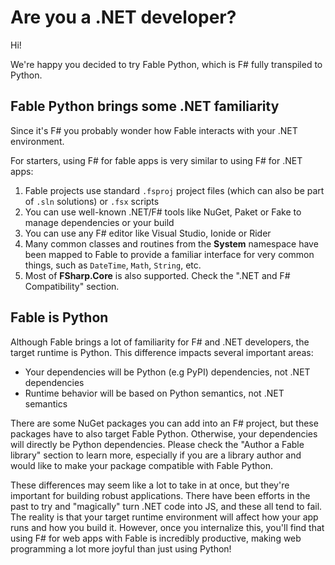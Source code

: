 # Are you a .NET developer?

Hi!

We're happy you decided to try Fable Python, which is F# fully transpiled to Python.

## Fable Python brings some .NET familiarity

Since it's F# you probably wonder how Fable interacts with your .NET environment.

For starters, using F# for fable apps is very similar to using F# for .NET apps:

1. Fable projects use standard `.fsproj` project files (which can also be part of `.sln` solutions) or `.fsx` scripts
2. You can use well-known .NET/F# tools like NuGet, Paket or Fake to manage dependencies or your build
3. You can use any F# editor like Visual Studio, Ionide or Rider
4. Many common classes and routines from the **System** namespace have been mapped to Fable to provide a familiar
   interface for very common things, such as `DateTime`, `Math`, `String`, etc.
5. Most of **FSharp.Core** is also supported. Check the ".NET and F# Compatibility" section.

## Fable is Python

Although Fable brings a lot of familiarity for F# and .NET developers, the target runtime is Python. This difference
impacts several important areas:

* Your dependencies will be Python (e.g PyPI) dependencies, not .NET dependencies
* Runtime behavior will be based on Python semantics, not .NET semantics

There are some NuGet packages you can add into an F# project, but these packages have to also target Fable Python.
Otherwise, your dependencies will directly be Python dependencies. Please check the "Author a Fable library" section to
learn more, especially if you are a library author and would like to make your package compatible with Fable Python.

These differences may seem like a lot to take in at once, but they're important for building robust applications. There
have been efforts in the past to try and "magically" turn .NET code into JS, and these all tend to fail. The reality is
that your target runtime environment will affect how your app runs and how you build it. However, once you internalize
this, you'll find that using F# for web apps with Fable is incredibly productive, making web programming a lot more
joyful than just using Python!
